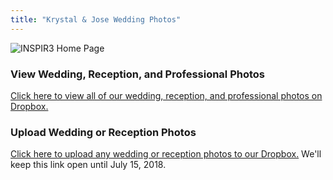 ```yaml
---
title: "Krystal & Jose Wedding Photos"
---
```


![INSPIR3 Home Page](/static/img/wedding-photo-forest.jpg)

### View Wedding, Reception, and Professional Photos

[Click here to view all of our wedding, reception, and professional photos on Dropbox.](https://www.dropbox.com/sh/jkviimz7xs4anfd/AAAXtSLOW7SapkhF69zyfuCFa?dl=0)

### Upload Wedding or Reception Photos

[Click here to upload any wedding or reception photos to our Dropbox.](https://www.dropbox.com/request/cayUFwldOJjcL7FYUN1g) We'll keep this link open until July 15, 2018.
